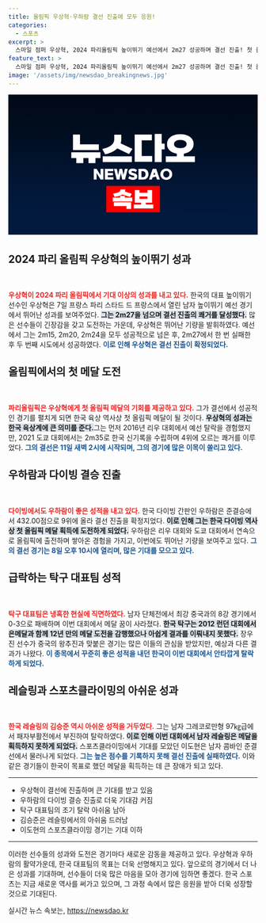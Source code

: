 ```yaml
---
title: 올림픽 우상혁·우하람 결선 진출에 모두 응원!
categories:
  - 스포츠
excerpt: >
  스마일 점퍼 우상혁, 2024 파리올림픽 높이뛰기 예선에서 2m27 성공하며 결선 진출! 첫 올림픽 메달을 향한 그의 도전은 이제 시작이다. 한국 육상 역사 새로 쓸 수 있을까?
feature_text: >
  스마일 점퍼 우상혁, 2024 파리올림픽 높이뛰기 예선에서 2m27 성공하며 결선 진출! 첫 올림픽 메달을 향한 그의 도전은 이제 시작이다. 한국 육상 역사 새로 쓸 수 있을까?
image: '/assets/img/newsdao_breakingnews.jpg'
---
```


<p><img src="/assets/img/newsdao_breakingnews.jpg" alt="firstkoreanews 속보" /></p>

<h2 data-ke-size="size26">2024 파리 올림픽 우상혁의 높이뛰기 성과</h2>

<p data-ke-size="size16">&nbsp;</p>

<p data-ke-size="size16"><b><span style="color: #ee2323;">우상혁이 2024 파리 올림픽에서 기대 이상의 성과를 내고 있다.</span></b> 한국의 대표 높이뛰기 선수인 우상혁은 7일 프랑스 파리 스타드 드 프랑스에서 열린 남자 높이뛰기 예선 경기에서 뛰어난 성과를 보여주었다. <b><span style="background-color: #21538527;">그는 2m27을 넘으며 결선 진출의 쾌거를 달성했다.</span></b> 많은 선수들이 긴장감을 갖고 도전하는 가운데, 우상혁은 뛰어난 기량을 발휘하였다. 예선에서 그는 2m15, 2m20, 2m24을 모두 성공적으로 넘은 후, 2m27에서 한 번 실패한 후 두 번째 시도에서 성공하였다. <b><span style="color: #1a5490;">이로 인해 우상혁은 결선 진출이 확정되었다.</span></b> </p>

<h2 data-ke-size="size26">올림픽에서의 첫 메달 도전</h2>

<p data-ke-size="size16">&nbsp;</p>

<p data-ke-size="size16"><b><span style="color: #ee2323;">파리올림픽은 우상혁에게 첫 올림픽 메달의 기회를 제공하고 있다.</span></b> 그가 결선에서 성공적인 경기를 펼치게 되면 한국 육상 역사상 첫 올림픽 메달이 될 것이다. <b><span style="background-color: #21538527;">우상혁의 성과는 한국 육상계에 큰 의미를 준다.</span></b>그는 먼저 2016년 리우 대회에서 예선 탈락을 경험했지만, 2021 도쿄 대회에서는 2m35로 한국 신기록을 수립하며 4위에 오르는 쾌거를 이루었다. <b><span style="color: #1a5490;">그의 결선은 11일 새벽 2시에 시작되며, 그의 경기에 많은 이목이 쏠리고 있다.</span></b> </p>

<h2 data-ke-size="size26">우하람과 다이빙 결승 진출</h2>

<p data-ke-size="size16">&nbsp;</p>

<p data-ke-size="size16"><b><span style="color: #ee2323;">다이빙에서도 우하람이 좋은 성적을 내고 있다.</span></b> 한국 다이빙 간판인 우하람은 준결승에서 432.00점으로 9위에 올라 결선 진출을 확정지었다. <b><span style="background-color: #21538527;">이로 인해 그는 한국 다이빙 역사상 첫 올림픽 메달 획득에 도전하게 되었다.</span></b> 우하람은 리우 대회와 도쿄 대회에서 연속으로 올림픽에 출전하며 쌓아온 경험을 가지고, 이번에도 뛰어난 기량을 보여주고 있다. <b><span style="color: #1a5490;">그의 결선 경기는 8일 오후 10시에 열리며, 많은 기대를 모으고 있다.</span></b></p>

<h2 data-ke-size="size26">급락하는 탁구 대표팀 성적</h2>

<p data-ke-size="size16">&nbsp;</p>

<p data-ke-size="size16"><b><span style="color: #ee2323;">탁구 대표팀은 냉혹한 현실에 직면하였다.</span></b> 남자 단체전에서 최강 중국과의 8강 경기에서 0-3으로 패배하며 이번 대회에서 메달 꿈이 사라졌다. <b><span style="background-color: #21538527;">한국 탁구는 2012 런던 대회에서 은메달과 함께 12년 만의 메달 도전을 감행했으나 아쉽게 결과를 이뤄내지 못했다.</span></b> 장우진 선수가 중국의 왕추진과 맞붙은 경기는 많은 이들의 관심을 받았지만, 예상과 다른 결과가 나왔다. <b><span style="color: #1a5490;">이 종목에서 꾸준히 좋은 성적을 내던 한국이 이번 대회에서 안타깝게 탈락하게 되었다.</span></b></p>

<h2 data-ke-size="size26">레슬링과 스포츠클라이밍의 아쉬운 성과</h2>

<p data-ke-size="size16">&nbsp;</p>

<p data-ke-size="size16"><b><span style="color: #ee2323;">한국 레슬링의 김승준 역시 아쉬운 성적을 거두었다.</span></b> 그는 남자 그레코로만형 97㎏급에서 패자부활전에서 부진하여 탈락하였다. <b><span style="background-color: #21538527;">이로 인해 이번 대회에서 남자 레슬링은 메달을 획득하지 못하게 되었다.</span></b> 스포츠클라이밍에서 기대를 모았던 이도현은 남자 콤바인 준결선에서 물러나게 되었다. <b><span style="color: #1a5490;">그는 높은 점수를 기록하지 못해 결선 진출에 실패하였다.</span></b> 이와 같은 경기들이 한국이 목표로 했던 메달을 획득하는 데 큰 장애가 되고 있다.</p>

<hr/>

<ul>
    <li>우상혁이 결선에 진출하며 큰 기대를 받고 있음</li>
    <li>우하람의 다이빙 결승 진출로 더욱 기대감 커짐</li>
    <li>탁구 대표팀의 조기 탈락 아쉬움 남아</li>
    <li>김승준은 레슬링에서의 아쉬움 드러남</li>
    <li>이도현의 스포츠클라이밍 경기는 기대 이하</li>
</ul>

<hr/>

<p data-ke-size="size16">이러한 선수들의 성과와 도전은 경기마다 새로운 감동을 제공하고 있다. 우상혁과 우하람의 활약가운데, 한국 대표팀의 목표는 더욱 선명해지고 있다. 앞으로의 경기에서 더 나은 성과를 기대하며, 선수들이 더욱 많은 마음을 모아 경기에 임하면 좋겠다. 한국 스포츠는 지금 새로운 역사를 써가고 있으며, 그 과정 속에서 많은 응원을 받아 더욱 성장할 것으로 기대된다.</p>
실시간 뉴스 속보는, <a href="https://newsdao.kr" rel="dofollow">https://newsdao.kr</a>


